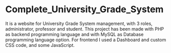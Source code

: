 # Complete_University_Grade_System
It is a website for University Grade System management, with 3 roles, administrator, professor and student. This project has been made with PHP as backend programming language and with MySQL as Database programming language option. For frontend I used a Dashboard and custom CSS code, and some JavaScript.
